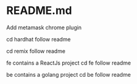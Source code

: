 # README.md

Add metamask chrome plugin

cd hardhat 
follow readme 

cd remix 
follow readme

fe contains a ReactJs project
cd fe
follow readme


be contains a golang project
cd be 
follow readme 


